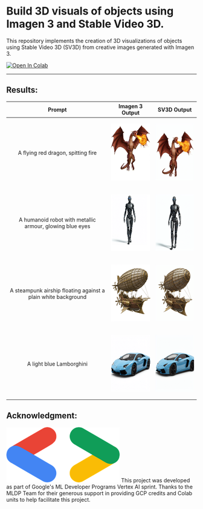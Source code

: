 # Build 3D visuals of objects using Imagen 3 and Stable Video 3D.
This repository implements the creation of 3D visualizations of objects using Stable Video 3D (SV3D) from creative images generated with Imagen 3.

<a target="_blank" href="https://colab.research.google.com/github/NSTiwari/3D-Objects-with-Imagen3-SV3D/blob/main/Create_3D_Objects_with_Imagen3_SV3D.ipynb">
  <img src="https://colab.research.google.com/assets/colab-badge.svg" alt="Open In Colab"/>
</a>

----

## Results:

| Prompt        | Imagen 3 Output       | SV3D Output         |
|--------------|----------------------|----------------------|
| <p align="center">A flying red dragon, spitting fire</p> | <p align="center"><img src="assets/dragon.jpg" width="150" height="150"></p> | <p align="center"><img src="assets/dragon.gif" width="150" height="150"></p> |
| <p align="center">A humanoid robot with metallic armour, glowing blue eyes</p> | <p align="center"><img src="assets/robot.png" width="150" height="150"></p> | <p align="center"><img src="assets/robot.gif" width="150" height="150"></p> |
| <p align="center">A steampunk airship floating against a plain white background</p> | <p align="center"><img src="assets/airship.png" width="150" height="150"></p> | <p align="center"><img src="assets/airship.gif" width="150" height="150"></p> |
| <p align="center">A light blue Lamborghini</p> | <p align="center"><img src="assets/car.png" width="150" height="150"></p> | <p align="center"><img src="assets/car.gif" width="150" height="150"></p> |

## Acknowledgment:
<img src="https://github.com/NSTiwari/3D-Objects-with-Imagen3-SV3D/blob/main/assets/google.png">
This project was developed as part of Google's ML Developer Programs Vertex AI sprint. Thanks to the MLDP Team for their generous support in providing GCP credits and Colab units to help facilitate this project.


